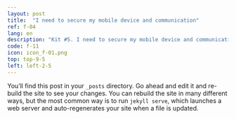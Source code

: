 ```yaml
---
layout: post
title:  "I need to secure my mobile device and communication"
ref: f-04
lang: en
description: "Kit #5. I need to secure my mobile device and communication"
code: f-11
icon: icon_f-01.png
top: top-9-5
left: left-2-5
---
```

You’ll find this post in your `_posts` directory. Go ahead and edit it and re-build the site to see your changes. You can rebuild the site in many different ways, but the most common way is to run `jekyll serve`, which launches a web server and auto-regenerates your site when a file is updated.